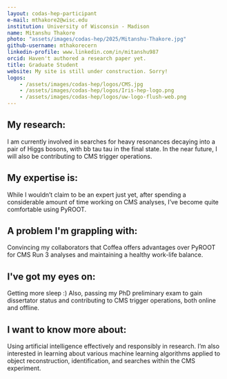 ```yaml
---
layout: codas-hep-participant
e-mail: mthakore2@wisc.edu
institution: University of Wisconsin - Madison
name: Mitanshu Thakore
photo: "assets/images/codas-hep/2025/Mitanshu-Thakore.jpg"
github-username: mthakorecern
linkedin-profile: www.linkedin.com/in/mitanshu987
orcid: Haven't authored a research paper yet.
title: Graduate Student
website: My site is still under construction. Sorry! 
logos:
    - /assets/images/codas-hep/logos/CMS.jpg
    - /assets/images/codas-hep/logos/Iris-hep-logo.png
    - /assets/images/codas-hep/logos/uw-logo-flush-web.png
---
```


## My research:
I am currently involved in searches for heavy resonances decaying into a pair of Higgs bosons, with bb tau tau in the final state. In the near future, I will also be contributing to CMS trigger operations.

## My expertise is:
While I wouldn’t claim to be an expert just yet, after spending a considerable amount of time working on CMS analyses, I’ve become quite comfortable using PyROOT.   

## A problem I'm grappling with:
Convincing my collaborators that Coffea offers advantages over PyROOT for CMS Run 3 analyses and maintaining a healthy work-life balance.

## I've got my eyes on:
Getting more sleep :) Also, passing my PhD preliminary exam to gain dissertator status and contributing to CMS trigger operations, both online and offline.

## I want to know more about:
Using artificial intelligence effectively and responsibly in research. I’m also interested in learning about various machine learning algorithms applied to object reconstruction, identification, and searches within the CMS experiment.

